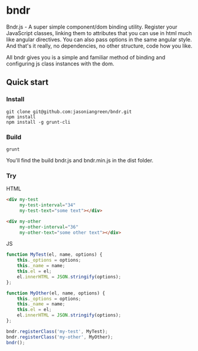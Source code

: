 bndr
====

Bndr.js - A super simple component/dom binding utility. Register your JavaScript classes, linking them to attributes that you can use in html much like angular directives. You can also pass options in the same angular style.
And that's it really, no dependencies, no other structure, code how you like. 

All bndr gives you is a simple and familiar method of binding and configuring js class instances with the dom.


Quick start
-----------

### Install
    
    git clone git@github.com:jasoniangreen/bndr.git
    npm install
    npm install -g grunt-cli

### Build

    grunt

You'll find the build bndr.js and bndr.min.js in the dist folder.

### Try

HTML
```html
<div my-test
     my-test-interval="34"
     my-test-text="some text"></div>

<div my-other
     my-other-interval="36"
     my-other-text="some other text"></div>
```

JS
```javascript
function MyTest(el, name, options) {
    this._options = options;
    this._name = name;
    this.el = el;
    el.innerHTML = JSON.stringify(options);
};

function MyOther(el, name, options) {
    this._options = options;
    this._name = name;
    this.el = el;
    el.innerHTML = JSON.stringify(options);
};

bndr.registerClass('my-test', MyTest);
bndr.registerClass('my-other', MyOther);
bndr();
```
